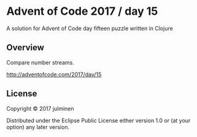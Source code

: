 # Advent of Code 2017 / day 15

A solution for Advent of Code day fifteen puzzle written in Clojure

## Overview

Compare number streams.

<http://adventofcode.com/2017/day/15>

## License

Copyright © 2017 julminen

Distributed under the Eclipse Public License either version 1.0 or (at
your option) any later version.
